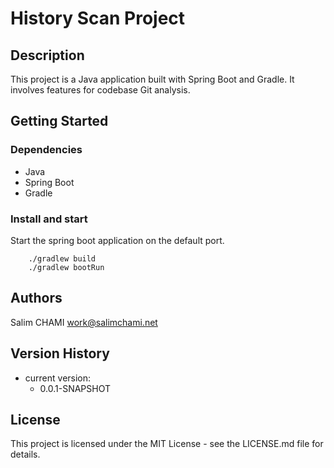 # History Scan Project

## Description

This project is a Java application built with Spring Boot and Gradle. It involves features for codebase Git analysis.

## Getting Started

### Dependencies

- Java
- Spring Boot
- Gradle

### Install and start

Start the spring boot application on the default port.

[//]: # (add install instructions : gradle build, gradle bootRun, etc.)
```
    ./gradlew build
    ./gradlew bootRun
```

## Authors

Salim CHAMI
work@salimchami.net

## Version History

* current version: 
  * 0.0.1-SNAPSHOT

## License

This project is licensed under the MIT License - see the LICENSE.md file for details.